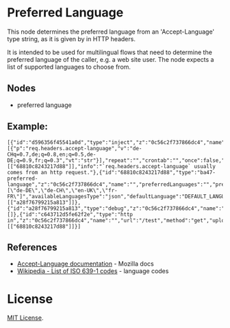 # Preferred Language

This node determines the preferred language from an 'Accept-Language' type string, as it is given by in HTTP headers.

It is intended to be used for multilingual flows that need to determine the preferred language of the caller, e.g. a web site user. The node expects a list of supported languages to choose from.

## Nodes

-   preferred language

## Example:

```
[{"id":"d596356f45541a0d","type":"inject","z":"0c56c2f737866dc4","name":"simulation","props":[{"p":"req.headers.accept-language","v":"de-CHq=0.7,de;q=0.8,en;q=0.5,de-DE;q=0.9,fr;q=0.3","vt":"str"}],"repeat":"","crontab":"","once":false,"onceDelay":0.1,"topic":"","x":160,"y":1200,"wires":[["68810c8243217d88"]],"info":"`req.headers.accept-language` usually comes from an http request."},{"id":"68810c8243217d88","type":"ba47-preferred-language","z":"0c56c2f737866dc4","name":"","preferredLanguages":"","preferredLanguagesType":"str","availableLanguages":"[\"de-DE\",\"de-CH\",\"en-UK\",\"fr-FR\"]","availableLanguagesType":"json","defaultLanguage":"DEFAULT_LANGUAGE","defaultLanguageType":"env","x":370,"y":1260,"wires":[["a28f76799215a813"]]},{"id":"a28f76799215a813","type":"debug","z":"0c56c2f737866dc4","name":"language","active":true,"tosidebar":true,"console":false,"tostatus":false,"complete":"language","targetType":"msg","statusVal":"","statusType":"auto","x":580,"y":1260,"wires":[]},{"id":"c643712d5fe62f2e","type":"http in","z":"0c56c2f737866dc4","name":"","url":"/test","method":"get","upload":false,"swaggerDoc":"","x":160,"y":1260,"wires":[["68810c8243217d88"]]}]
```

## References

-   [Accept-Language documentation](https://developer.mozilla.org/en-US/docs/Web/HTTP/Headers/Accept-Language) - Mozilla docs
-   [Wikipedia - List of ISO 639-1 codes](https://en.wikipedia.org/wiki/List_of_ISO_639-1_codes) - language codes

# License

[MIT License](LICENSE).
